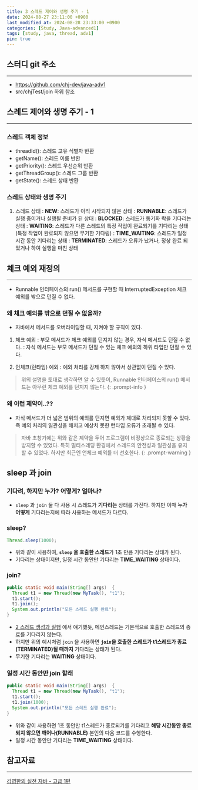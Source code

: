 ```yaml
---
title: 3 스레드 제어와 생명 주기 - 1
date: 2024-08-27 23:11:00 +0900
last_modified_at: 2024-08-28 23:33:00 +0900
categories: [Study, Java-advanced1]
tags: [study, java, thread, adv1]
pin: true
---
```


## 스터디 git 주소
<hr />

- <https://github.com/chj-dev/java-adv1>
- src/chjTest/join 하위 참조

## 스레드 제어와 생명 주기 - 1
<hr />

### 스레드 객체 정보

- threadId(): 스레드 고유 식별자 반환
- getName(): 스레드 이름 반환
- getPriority(): 스레드 우선순위 반환
- getThreadGroup(): 스레드 그룹 반환
- getState(): 스레드 상태 반환

### 스레드 상태와 생명 주기

1. 스레드 상태
: **NEW**: 스레드가 아직 시작되지 않은 상태
: **RUNNABLE**: 스레드가 실행 중이거나 실행될 준비가 된 상태
: **BLOCKED**: 스레드가 동기화 락을 기다리는 상태
: **WAITING**: 스레드가 다른 스레드의 특정 작업이 완료되기를 기다리는 상태 (특정 작업이 완료되지 않으면 무기한 기다림)
: **TIME_WAITING**: 스레드가 일정 시간 동안 기다리는 상태
: **TERMINATED**: 스레드가 오류가 났거나, 정상 완료 되었거나 하여 실행을 마친 상태

## 체크 예외 재정의
<hr />

- Runnable 인터페이스의 run() 메서드를 구현할 때 InterruptedException 체크 예외를 밖으로 던질 수 없다.

### 왜 체크 예외를 밖으로 던질 수 없을까?

- 자바에서 메서드를 오버라이딩할 때, 지켜야 할 규칙이 있다.

1. 체크 예외
: 부모 메서드가 체크 예외를 던지지 않는 경우, 자식 메서드도 던질 수 없다.
: 자식 메서드는 부모 메서드가 던질 수 있는 체크 예외의 하위 타입만 던질 수 있다.

2. 언체크(런타임) 예외
: 예외 처리를 강제 하지 않아서 상관없이 던질 수 있다.

> 위의 설명을 토대로 생각하면 알 수 있듯이, Runnable 인터페이스의 run() 메서드는 아무런 체크 예외를 던지지 않는다.
{: .prompt-info }

### 왜 이런 제약이..??

- 자식 메서드가 더 넓은 범위의 예외를 던지면 예외가 제대로 처리되지 못할 수 있다. 즉 예외 처리의 일관성을 해치고 예상치 못한 런타임 오류가 초래될 수 있다.

> 자바 초창기에는 위와 같은 제약을 두어 프로그램이 비정상으로 종료되는 상황을 방지할 수 있었다. 
> 특히 멀티스레딩 환경에서 스레드의 안전성과 일관성을 유지할 수 있었다.
> 하지만 최근엔 언체크 예외를 더 선호한다.
{: .prompt-warning }

## sleep 과 join

### 기다려, 하지만 누가? 어떻게? 얼마나?

- `sleep` 과 `join` 둘 다 사용 시 스레드가 **기다리는** 상태를 가진다. 하지만 이때 **누가 어떻게** 기다리는지에 따라 사용하는 메서드가 다르다.

### sleep?

```java
Thread.sleep(1000);
```
- 위와 같이 사용하여, **`sleep` 을 호출한 스레드**가 1초 만큼 기다리는 상태가 된다.
- 기다리는 상태이지만, 일정 시간 동안만 기다리는 **TIME_WAITING** 상태이다.

### join?

```java
public static void main(String[] args)  {
  Thread t1 = new Thread(new MyTask(), "t1");
  t1.start();
  t1.join();
  System.out.println("모든 스레드 실행 완료");
}
```

- [2 스레드 생성과 실행](https://chj-dev.github.io/posts/study-thread-2-2/#thread-%EA%B8%B0%EB%B3%B8-%EC%A7%80%EC%8B%9D) 에서 얘기했듯, 메인스레드는 기본적으로 호출한 스레드의 종료를 기다리지 않는다.
- 하지만 위의 예시처럼 `join` 을 사용하면 **`join`을 호출한 스레드가 t1스레드가 종료(TERMINATED)될 때까지** 기다리는 상태가 된다.
- 무기한 기다리는 **WAITING** 상태이다.

### 일정 시간 동안만 join 할래

```java
public static void main(String[] args)  {
  Thread t1 = new Thread(new MyTask(), "t1");
  t1.start();
  t1.join(1000);
  System.out.println("모든 스레드 실행 완료");
}
```

- 위와 같이 사용하면 1초 동안만 t1스레드가 종료되기를 기다리고 **해당 시간동안 종료되지 않으면 깨어나(RUNNABLE)** 본인의 다음 코드를 수행한다.
- 일정 시간 동안만 기다리는 **TIME_WAITING** 상태이다.


## 참고자료
<hr />

[김영한의 실전 자바 - 고급 1편](https://www.inflearn.com/course/%EA%B9%80%EC%98%81%ED%95%9C%EC%9D%98-%EC%8B%A4%EC%A0%84-%EC%9E%90%EB%B0%94-%EA%B3%A0%EA%B8%89-1/dashboard)
